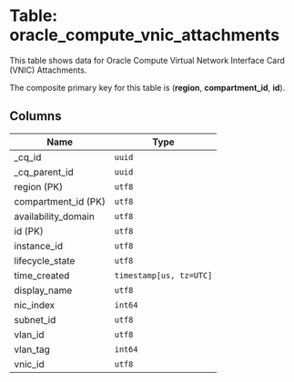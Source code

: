 # Table: oracle_compute_vnic_attachments

This table shows data for Oracle Compute Virtual Network Interface Card (VNIC) Attachments.

The composite primary key for this table is (**region**, **compartment_id**, **id**).

## Columns

| Name          | Type          |
| ------------- | ------------- |
|_cq_id|`uuid`|
|_cq_parent_id|`uuid`|
|region (PK)|`utf8`|
|compartment_id (PK)|`utf8`|
|availability_domain|`utf8`|
|id (PK)|`utf8`|
|instance_id|`utf8`|
|lifecycle_state|`utf8`|
|time_created|`timestamp[us, tz=UTC]`|
|display_name|`utf8`|
|nic_index|`int64`|
|subnet_id|`utf8`|
|vlan_id|`utf8`|
|vlan_tag|`int64`|
|vnic_id|`utf8`|